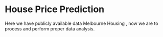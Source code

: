 # House Price Prediction
Here we have publicly available data Melbourne Housing , now we are to process and perform proper data analysis. 
